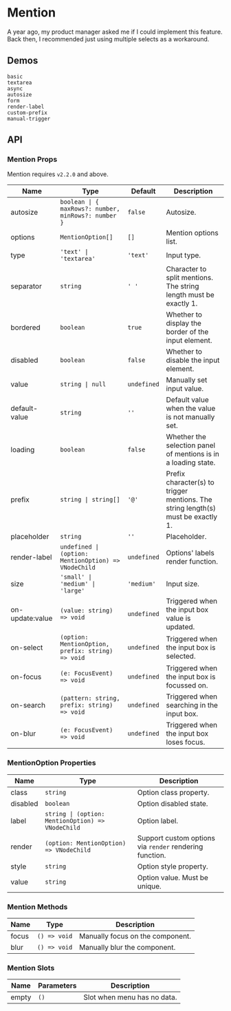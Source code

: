 # Mention

A year ago, my product manager asked me if I could implement this feature. Back then, I recommended just using multiple selects as a workaround.

## Demos

```demo
basic
textarea
async
autosize
form
render-label
custom-prefix
manual-trigger
```

## API

### Mention Props

Mention requires `v2.2.0` and above.

| Name | Type | Default | Description |
| --- | --- | --- | --- |
| autosize | `boolean \| { maxRows?: number, minRows?: number }` | `false` | Autosize. |
| options | `MentionOption[]` | `[]` | Mention options list. |
| type | `'text' \| 'textarea'` | `'text'` | Input type. |
| separator | `string` | `' '` | Character to split mentions. The string length must be exactly 1. |
| bordered | `boolean` | `true` | Whether to display the border of the input element. |
| disabled | `boolean` | `false` | Whether to disable the input element. |
| value | `string \| null` | `undefined` | Manually set input value. |
| default-value | `string` | `''` | Default value when the value is not manually set. |
| loading | `boolean` | `false` | Whether the selection panel of mentions is in a loading state. |
| prefix | `string \| string[]` | `'@'` | Prefix character(s) to trigger mentions. The string length(s) must be exactly 1. |
| placeholder | `string` | `''` | Placeholder. |
| render-label | `undefined \| (option: MentionOption) => VNodeChild` | `undefined` | Options' labels render function. |
| size | `'small' \| 'medium' \| 'large'` | `'medium'` | Input size. |
| on-update:value | `(value: string) => void` | `undefined` | Triggered when the input box value is updated. |
| on-select | `(option: MentionOption, prefix: string) => void` | `undefined` | Triggered when the input box is selected. |
| on-focus | `(e: FocusEvent) => void` | `undefined` | Triggered when the input box is focussed on. |
| on-search | `(pattern: string, prefix: string) => void` | `undefined` | Triggered when searching in the input box. |
| on-blur | `(e: FocusEvent) => void` | `undefined` | Triggered when the input box loses focus. |

### MentionOption Properties

| Name | Type | Description |
| --- | --- | --- |
| class | `string` | Option class property. |
| disabled | `boolean` | Option disabled state. |
| label | `string \| (option: MentionOption) => VNodeChild` | Option label. |
| render | `(option: MentionOption) => VNodeChild` | Support custom options via `render` rendering function. |
| style | `string` | Option style property. |
| value | `string` | Option value. Must be unique. |

### Mention Methods

| Name  | Type         | Description                   |
| ----- | ------------ | ----------------------------- |
| focus | `() => void` | Manually focus on the component. |
| blur  | `() => void` | Manually blur the component.  |

### Mention Slots

| Name  | Parameters | Description                 |
| ----- | ---------- | --------------------------- |
| empty | `()`       | Slot when menu has no data. |
